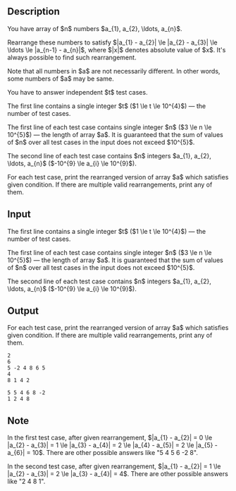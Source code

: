 ## Description

<div><p>You have array of $n$ numbers $a_{1}, a_{2}, \ldots, a_{n}$. </p><p>Rearrange these numbers to satisfy $|a_{1} - a_{2}| \le |a_{2} - a_{3}| \le \ldots \le |a_{n-1} - a_{n}|$, where $|x|$ denotes absolute value of $x$. It's always possible to find such rearrangement.</p><p>Note that all numbers in $a$ are not necessarily different. In other words, some numbers of $a$ may be same.</p><p>You have to answer independent $t$ test cases.</p></div><div class="input-specification"><p>The first line contains a single integer $t$ ($1 \le t \le 10^{4}$)&nbsp;— the number of test cases.</p><p>The first line of each test case contains single integer $n$ ($3 \le n \le 10^{5}$)&nbsp;— the length of array $a$. It is guaranteed that the sum of values of $n$ over all test cases in the input does not exceed $10^{5}$.</p><p>The second line of each test case contains $n$ integers $a_{1}, a_{2}, \ldots, a_{n}$ ($-10^{9} \le a_{i} \le 10^{9}$).</p></div><div class="output-specification"><p>For each test case, print the rearranged version of array $a$ which satisfies given condition. If there are multiple valid rearrangements, print any of them.</p></div>

## Input

<p>The first line contains a single integer $t$ ($1 \le t \le 10^{4}$)&nbsp;— the number of test cases.</p><p>The first line of each test case contains single integer $n$ ($3 \le n \le 10^{5}$)&nbsp;— the length of array $a$. It is guaranteed that the sum of values of $n$ over all test cases in the input does not exceed $10^{5}$.</p><p>The second line of each test case contains $n$ integers $a_{1}, a_{2}, \ldots, a_{n}$ ($-10^{9} \le a_{i} \le 10^{9}$).</p>

## Output

<p>For each test case, print the rearranged version of array $a$ which satisfies given condition. If there are multiple valid rearrangements, print any of them.</p>





```input1
2
6
5 -2 4 8 6 5
4
8 1 4 2
```




```output1
5 5 4 6 8 -2
1 2 4 8
```



## Note

<p>In the first test case, after given rearrangement, $|a_{1} - a_{2}| = 0 \le |a_{2} - a_{3}| = 1 \le |a_{3} - a_{4}| = 2 \le |a_{4} - a_{5}| = 2 \le |a_{5} - a_{6}| = 10$. There are other possible answers like "<span class="tex-font-style-tt">5 4 5 6 -2 8</span>".</p><p>In the second test case, after given rearrangement, $|a_{1} - a_{2}| = 1 \le |a_{2} - a_{3}| = 2 \le |a_{3} - a_{4}| = 4$. There are other possible answers like "<span class="tex-font-style-tt">2 4 8 1</span>".</p>
